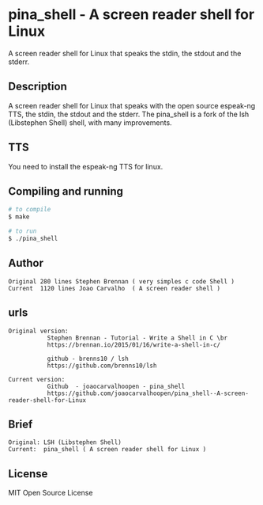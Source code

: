 # pina_shell - A screen reader shell for Linux 
A screen reader shell for Linux that speaks the stdin, the stdout and the stderr.

## Description 
A screen reader shell for Linux that speaks with the open source espeak-ng TTS,
the stdin, the stdout and the stderr.
The pina_shell is a fork of the lsh (Libstephen Shell) shell, with many improvements.

## TTS
You need to install the espeak-ng TTS for linux. 

## Compiling and running 
```bash
# to compile
$ make

# to run
$ ./pina_shell
``````

## Author
```
Original 280 lines Stephen Brennan ( very simples c code Shell )
Current  1120 lines Joao Carvalho  ( A screen reader shell )
```

## urls
```
Original version:
           Stephen Brennan - Tutorial - Write a Shell in C \br
           https://brennan.io/2015/01/16/write-a-shell-in-c/
          
           github - brenns10 / lsh
           https://github.com/brenns10/lsh

Current version:
           Github  - joaocarvalhoopen - pina_shell
           https://github.com/joaocarvalhoopen/pina_shell--A-screen-reader-shell-for-Linux          
```

##  Brief
```
Original: LSH (Libstephen Shell)
Current:  pina_shell ( A screen reader shell for Linux )
```

## License
MIT Open Source License

